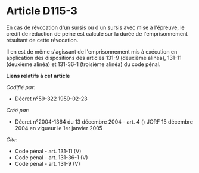 # Article D115-3

En cas de révocation d'un sursis ou d'un sursis avec mise à l'épreuve, le crédit de réduction de peine est calculé sur la
durée de l'emprisonnement résultant de cette révocation. 

Il en est de même s'agissant de l'emprisonnement mis à exécution en application des dispositions des articles 131-9 (deuxième
alinéa), 131-11 (deuxième alinéa) et 131-36-1 (troisième alinéa) du code pénal.

**Liens relatifs à cet article**

_Codifié par_:

  - Décret n°59-322 1959-02-23

_Créé par_:

  - Décret n°2004-1364 du 13 décembre 2004 - art. 4 () JORF 15 décembre 2004 en vigueur le 1er janvier 2005

_Cite_:

  - Code pénal - art. 131-11 (V)
  - Code pénal - art. 131-36-1 (V)
  - Code pénal - art. 131-9 (V)
